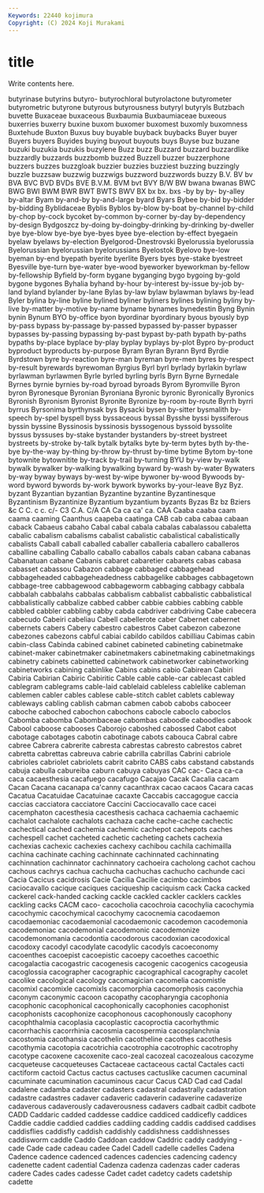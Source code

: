 ```yaml
---
Keywords: 22440 kojimura
Copyright: (C) 2024 Koji Murakami
---
```


# title

Write contents here.



butyrinase butyrins butyro- butyrochloral butyrolactone butyrometer butyrometric butyrone
butyrous butyrousness butyryl butyryls Butzbach buvette Buxaceae buxaceous Buxbaumia Buxbaumiaceae
buxeous buxerries buxerry buxine buxom buxomer buxomest buxomly buxomness Buxtehude
Buxton Buxus buy buyable buyback buybacks Buyer buyer Buyers buyers
Buyides buying buyout buyouts buys Buyse buz buzane buzuki buzukia
buzukis buzylene Buzz buzz Buzzard buzzard buzzardlike buzzardly buzzards buzzbomb
buzzed Buzzell buzzer buzzerphone buzzers buzzes buzzgloak buzzier buzzies buzziest
buzzing buzzingly buzzle buzzsaw buzzwig buzzwigs buzzword buzzwords buzzy B.V.
BV bv BVA BVC BVD BVDs BVE B.V.M. BVM bvt
BVY B/W BW bwana bwanas BWC BWG BWI BWM BWR
BWT BWTS BWV BX bx bx. bxs -by by by-
by-alley by-altar Byam by-and-by by-and-large byard Byars Bybee by-bid by-bidder
by-bidding Byblidaceae Byblis Byblos by-blow by-boat by-channel by-child by-chop by-cock
bycoket by-common by-corner by-day by-dependency by-design Bydgoszcz by-doing by-doingby-drinking by-drinking
by-dweller bye bye-blow bye-bye bye-byes byee bye-election by-effect byegaein byelaw
byelaws by-election Byelgorod-Dnestrovski Byelorussia byelorussia Byelorussian byelorussian byelorussians Byelostok Byelovo
bye-low byeman by-end byepath byerite byerlite Byers byes bye-stake byestreet
Byesville bye-turn bye-water bye-wood byeworker byeworkman by-fellow by-fellowship Byfield by-form
bygane byganging bygo bygoing by-gold bygone bygones Byhalia byhand by-hour
by-interest by-issue by-job by-land byland bylander by-lane Bylas by-law bylaw
bylawman bylaws by-lead Byler bylina by-line byline bylined byliner byliners
bylines bylining byliny by-live by-matter by-motive by-name byname bynames bynedestin
Byng Bynin bynin Bynum BYO by-office byon byordinar byordinary byous
byously byp by-pass bypass by-passage by-passed bypassed by-passer bypasser bypasses
by-passing bypassing by-past bypast by-path bypath by-paths bypaths by-place byplace
by-play byplay byplays by-plot Bypro by-product byproduct byproducts by-purpose Byram
Byran Byrann Byrd Byrdie Byrdstown byre by-reaction byre-man byreman byre-men
byres by-respect by-result byrewards byrewoman Byrgius Byrl byrl byrlady byrlakin
byrlaw byrlawman byrlawmen Byrle byrled byrling byrls Byrn Byrne Byrnedale
Byrnes byrnie byrnies by-road byroad byroads Byrom Byromville Byron byron
Byronesque Byronian Byroniana Byronic byronic Byronically Byronics Byronish Byronism Byronist
Byronite Byronize by-room by-route Byrrh byrri byrrus Byrsonima byrthynsak bys
Bysacki bysen by-sitter bysmalith by-speech by-spel byspell byss byssaceous byssal
Bysshe byssi byssiferous byssin byssine Byssinosis byssinosis byssogenous byssoid byssolite
byssus byssuses by-stake bystander bystanders by-street bystreet bystreets by-stroke by-talk
bytalk bytalks byte by-term bytes byth by-the-bye by-the-way by-thing by-throw
by-thrust by-time bytime Bytom by-tone bytownite bytownitite by-track by-trail by-turning
BYU by-view by-walk bywalk bywalker by-walking bywalking byward by-wash by-water
Bywaters by-way byway byways by-west by-wipe bywoner by-wood Bywoods by-word
byword bywords by-work bywork byworks by-your-leave Byz Byz. byzant Byzantian
byzantian Byzantine byzantine Byzantinesque Byzantinism Byzantinize Byzantium byzantium byzants Byzas
Bz bz Bziers &c C C. c c. c/- C3
C.A. C/A CA Ca ca ca' ca. CAA Caaba caaba
caam caama caaming Caanthus caapeba caatinga CAB cab caba cabaa
cabaan caback Cabaeus cabaho Cabal cabal cabala cabalas cabalassou cabaletta
cabalic cabalism cabalisms cabalist cabalistic cabalistical cabalistically cabalists Caball caball
caballed caballer caballeria caballero caballeros caballine caballing Caballo caballo caballos
cabals caban cabana cabanas Cabanatuan cabane Cabanis cabaret cabaretier cabarets
cabas cabasa cabasset cabassou Cabazon cabbage cabbaged cabbagehead cabbageheaded cabbageheadedness
cabbagelike cabbages cabbagetown cabbage-tree cabbagewood cabbageworm cabbaging cabbagy cabbala cabbalah
cabbalahs cabbalas cabbalism cabbalist cabbalistic cabbalistical cabbalistically cabbalize cabbed cabber
cabbie cabbies cabbing cabble cabbled cabbler cabbling cabby cabda cabdriver
cabdriving Cabe cabecera cabecudo Cabeiri cabeliau Cabell cabellerote caber Cabernet
cabernet cabernets cabers Cabery cabestro cabestros Cabet cabezon cabezone cabezones
cabezons cabful cabiai cabildo cabildos cabilliau Cabimas cabin cabin-class Cabinda
cabined cabinet cabineted cabineting cabinetmake cabinet-maker cabinetmaker cabinetmakers cabinetmaking cabinetmakings
cabinetry cabinets cabinetted cabinetwork cabinetworker cabinetworking cabinetworks cabining cabinlike Cabins
cabins cabio Cabirean Cabiri Cabiria Cabirian Cabiric Cabiritic Cable cable
cable-car cablecast cabled cablegram cablegrams cable-laid cablelaid cableless cablelike cableman
cablemen cabler cables cablese cable-stitch cablet cablets cableway cableways cabling
cablish cabman cabmen cabob cabobs caboceer caboche caboched cabochon cabochons
cabocle caboclo caboclos Cabomba cabomba Cabombaceae cabombas caboodle caboodles cabook
Cabool caboose cabooses Caborojo caboshed cabossed Cabot cabot cabotage cabotages
cabotin cabotinage cabots cabouca Cabral cabre cabree Cabrera cabrerite cabresta
cabrestas cabresto cabrestos cabret cabretta cabrettas cabreuva cabrie cabrilla cabrillas
Cabrini cabriole cabrioles cabriolet cabriolets cabrit cabrito CABS cabs cabstand
cabstands cabuja cabulla cabureiba caburn cabuya cabuyas CAC cac- Caca
ca-ca caca cacaesthesia cacafuego cacafugo Cacajao Cacak Cacalia cacam Cacan
Cacana cacanapa ca'canny cacanthrax cacao cacaos Cacara cacas Cacatua Cacatuidae
Cacatuinae cacaxte Caccabis caccagogue caccia caccias cacciatora cacciatore Caccini Cacciocavallo
cace cacei cacemphaton cacesthesia cacesthesis cachaca cachaemia cachaemic cachalot cachalote
cachalots cachaza cache cache-cache cachectic cachectical cached cachemia cachemic cachepot
cachepots caches cachespell cachet cacheted cachetic cacheting cachets cachexia cachexias
cachexic cachexies cachexy cachibou cachila cachimailla cachina cachinate caching cachinnate
cachinnated cachinnating cachinnation cachinnator cachinnatory cachoeira cacholong cachot cachou cachous
cachrys cachua cachucha cachuchas cachucho cachunde caci Cacia Cacicus cacidrosis
Cacie Cacilia Cacilie cacimbo cacimbos caciocavallo cacique caciques caciqueship caciquism
cack Cacka cacked cackerel cack-handed cacking cackle cackled cackler cacklers
cackles cackling cacks CACM caco- cacocholia cacochroia cacochylia cacochymia cacochymic
cacochymical cacochymy cacocnemia cacodaemon cacodaemoniac cacodaemonial cacodaemonic cacodemon cacodemonia cacodemoniac
cacodemonial cacodemonic cacodemonize cacodemonomania cacodontia cacodorous cacodoxian cacodoxical cacodoxy cacodyl
cacodylate cacodylic cacodyls cacoeconomy cacoenthes cacoepist cacoepistic cacoepy cacoethes cacoethic
cacogalactia cacogastric cacogenesis cacogenic cacogenics cacogeusia cacoglossia cacographer cacographic cacographical
cacography cacolet cacolike cacological cacology cacomagician cacomelia cacomistle cacomixl cacomixle
cacomixls cacomorphia cacomorphosis caconychia caconym caconymic cacoon cacopathy cacopharyngia cacophonia
cacophonic cacophonical cacophonically cacophonies cacophonist cacophonists cacophonize cacophonous cacophonously cacophony
cacophthalmia cacoplasia cacoplastic cacoproctia cacorhythmic cacorrhachis cacorrhinia cacosmia cacospermia cacosplanchnia
cacostomia cacothansia cacothelin cacotheline cacothes cacothesis cacothymia cacotopia cacotrichia cacotrophia
cacotrophic cacotrophy cacotype cacoxene cacoxenite caco-zeal cacozeal cacozealous cacozyme cacqueteuse
cacqueteuses Cactaceae cactaceous cactal Cactales cacti cactiform cactoid Cactus cactus
cactuses cactuslike cacumen cacuminal cacuminate cacumination cacuminous cacur Cacus CAD
Cad cad Cadal cadalene cadamba cadaster cadasters cadastral cadastrally cadastration
cadastre cadastres cadaver cadaveric cadaverin cadaverine cadaverize cadaverous cadaverously cadaverousness
cadavers cadbait cadbit cadbote CADD Caddaric cadded caddesse caddice caddiced
caddicefly caddices Caddie caddie caddied caddies caddiing cadding caddis caddised
caddises caddisflies caddisfly caddish caddishly caddishness caddishnesses caddisworm caddle Caddo
Caddoan caddow Caddric caddy caddying -cade Cade cade cadeau cadee
Cadel Cadell cadelle cadelles Cadena Cadence cadence cadenced cadences cadencies
cadencing cadency cadenette cadent cadential Cadenza cadenza cadenzas cader caderas
cadere Cades cades cadesse Cadet cadet cadetcy cadets cadetship cadette
